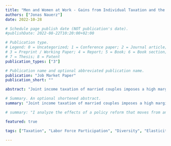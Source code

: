 ```yaml
---
title: "Men and Women at Work - Gains from Individual Taxation and the Macroeconomic Importance of Workforce Diversity"
authors: ["Jonas Nauerz"]
date: 2022-10-28

# Schedule page publish date (NOT publication's date).
#publishDate: 2022-08-22T10:20:00+02:00

# Publication type.
# Legend: 0 = Uncategorized; 1 = Conference paper; 2 = Journal article;
# 3 = Preprint / Working Paper; 4 = Report; 5 = Book; 6 = Book section;
# 7 = Thesis; 8 = Patent
publication_types: ["3"]

# Publication name and optional abbreviated publication name.
publication: "Job Market Paper"
publication_short: ""

abstract: "Joint income taxation of married couples imposes a high marginal tax rate for secondary earners. Moving to individual taxation encourages female labor supply and therefore alters workforce composition. This paper develops a general equilibrium model with heterogeneous agents and family labor supply to characterize the composition channel's quantitative importance. Calibrating the model to Germany, I quantify the consequences of abolishing joint taxation. To incorporate workforce diversity, I allow for imperfect substitutability of male and female labor inputs in output production, disciplined by my estimate of the elasticity of 0.7. The complementarities between men and women substantially amplify the positive output effects of the tax reform. Labor force participation of married women rises by 12.6%, and overall output increases by 6.8%. Assuming perfect substitution, output rises by half as much because there is no demand response for male labor, and men participate less."

# Summary. An optional shortened abstract.
summary: "Joint income taxation of married couples imposes a high marginal tax rate for secondary earners. Moving to individual taxation encourages female labor supply and therefore alters workforce composition. This paper develops a general equilibrium model with heterogeneous agents and family labor supply to characterize the composition channel's quantitative importance. Calibrating the model to Germany, I quantify the consequences of abolishing joint taxation. To incorporate workforce diversity, I allow for imperfect substitutability of male and female labor inputs in output production, disciplined by my estimate of the elasticity of 0.7. The complementarities between men and women substantially amplify the positive output effects of the tax reform. Labor force participation of married women rises by 12.6%, and overall output increases by 6.8%. Assuming perfect substitution, output rises by half as much because there is no demand response for male labor, and men participate less."

# summary: "I analyze the effects of a policy reform that moves from an income tax system in which married households are taxed jointly to one in which individuals are the unit of taxation. I consider the possibility of imperfect sustainability of male and female labor inputs in the production process based on empirical evidence I obtained exploiting a natural experiment in the availability of public daycare in Germany."

featured: true

tags: ["Taxation", "Labor Force Participation", "Diversity", "Elasticity of Substitution"]

---
```

